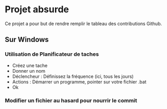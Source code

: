 # Projet absurde
Ce projet a pour but de rendre remplir le tableau des contributions Github.

## Sur Windows

### Utilisation de Planificateur de taches

- Créez une tache
- Donner un nom
- Déclencheur : Définissez la fréquence (ici, tous les jours)
- Actions : Démarrer un programme, pointer sur votre fichier .bat
- Ok

### Modifier un fichier au hasard pour nourrir le commit